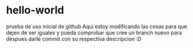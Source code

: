 # hello-world
prueba de uso inicial de github
Aqui estoy modificando las cosas para que dejen de ser iguales y pueda comprobar que cree un branch nuevo para despues darle commit con su respectiva descripcion :D

